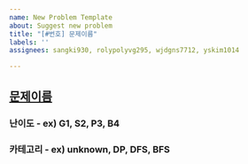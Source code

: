 ```yaml
---
name: New Problem Template
about: Suggest new problem
title: "[#번호] 문제이름"
labels: ''
assignees: sangki930, rolypolyvg295, wjdgns7712, yskim1014

---
```


## [문제이름](link)

### 난이도 - ex) G1, S2, P3, B4

### 카테고리 - ex) unknown, DP, DFS, BFS
